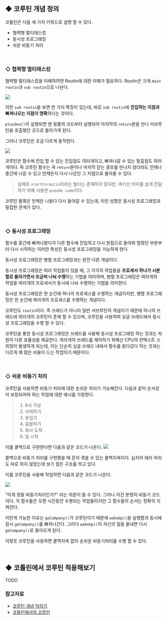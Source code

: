 ## ◆ 코루틴 개념 정의 
코틀린은 다음 세 가지 키워드로 설명 할 수 있다.
- 협력형 멀티태스킹
- 동시성 프로그래밍
- 쉬운 비동기 처리

<br/>

### ◇ 협력형 멀티태스킹
협력형 멀티태스킹을 이해하려면 Routin에 대한 이해가 필요하다. Routin은 크게 `main routin`과 `sub routin`으로 나뉜다.

![](https://images.velog.io/images/eia51/post/6fee3e8f-31ff-4c67-861a-1f3f61e8bbec/coroutin_routin.png)

이런 `sub routin`을 보면 한 가지 특징이 있는데, 바로 `sub routin`에 **진입하는 지점과 빠져나오는 지점이 명확**하다는 것이다.

`plusOne()`이 실행되면 맨 윗줄의 코드부터 실행되어 마지막의 `return`문을 만나 서브루틴을 호출했던 곳으로 돌아가게 된다.

그러나 코루틴은 조금 다르게 동작한다.


![](https://images.velog.io/images/eia51/post/227266c4-b561-4b2a-af95-b243e1d9b132/coroutin_coroutin.png)


코루틴은 함수에 진입 할 수 있는 진입점도 여러개이고, 빠져나갈 수 있는 탈출점도 여러개이다.
즉 코루틴 함수는 꼭 `return`문이나 마지막 닫는 괄호를 만나지 않더라도 언제나 중간에 나갈 수 있고 언제든지 다시 나갔던 그 지점으로 돌아올 수 있다.

> 실제로 `startCoroutin`이라는 빌더는 존재하지 않지만, 여기선 의미를 쉽게 전달하기 위해 사용한 `pseudo code`이다.

코루틴 블록은 언제든 나왔다 다시 들어갈 수 있는데, 이런 성향은 동시성 프로그래밍과 밀접한 관계가 있다.

<br/>

### ◇ 동시성 프로그래밍
함수를 중간에 빠져나왔다가 다른 함수에 진입하고 다시 원점으로 돌아와 멈췄던 부분부터 다시 시작하는 이러한 특성은 동시성 프로그래밍을 가능하게 한다.

동시성 프로그래밍은 병렬 프로그래밍과는 완전 다른 개념이다.

동시성 프로그래밍은 여러 작업들이 있을 때, 그 각각의 작업들을 **프로세서 하나가 시분할로 돌아가면서 조금씩 나눠 수행**하는 기법을 의미하며, 병렬 프로그래밍은 여러개의 작업을 여러개의 프로세서가 동시에 나눠 수행하는 기법을 의미한다.

동시성 프로그래밍은 한 순간에 하나의 프로세스를 수행하는 개념이지만, 병렬 프로그래밍은 한 순간에 여러개의 프로세스를 수행하는 개념이다.

코루틴도 `routin`이다. 즉 쓰레드가 아니라 일반 서브루틴의 개념이기 때문에 하나의 쓰레드에 여러개의 코루틴이 존재 할 수 있으며, 코루틴을 사용하여 싱글 쓰레드에서 동시성 프로그래밍을 수행 할 수 있다.

코루틴을 통한 동시성 프로그래밍은 쓰레드를 사용해 동시성 프로그래밍 하는 것과는 차원이 다른 효율성을 제공한다. 여러개의 쓰레드를 제어하기 위해선 CPU의 컨텍스트 스위칭이 발생하게 되는데, 이는 단순히 싱글 쓰레드 내에서 함수를 왔다갔다 하는 것과는 다르게 꽤 많은 비용이 드는 작업이기 때문이다.

<br/>

### ◇ 쉬운 비동기 처리
코루틴을 사용하면 비동기 처리에 대한 손쉬운 처리가 가능해진다.
다음과 같이 순서성이 보장되어야 하는 작업에 대한 예시를 가정한다.
> 1. 8시 기상
> 2. 샤워하기
> 3. 옷입기
> 4. 출발하기
> 5. 회사 도착
> 6. 일 시작

이를 콜백으로 구현한다면 다음과 같은 코드가 나온다.
![](https://images.velog.io/images/eia51/post/b521a650-0a7c-4528-9e06-c717d8e5721c/coroutin_callback.png)

콜백으로 비동기 처리를 구현했을 때 흔히 겪을 수 있는 콜백지옥이다. 심지어 에러 처리도 따로 하지 않았는데 보기 힘든 구조를 띄고 있다.

이를 코루틴을 사용해 작업하면 다음과 같은 코드가 나온다.

![](https://images.velog.io/images/eia51/post/b170cbfd-bd35-4eb0-950f-91012e3ec28f/coroutin_callback_sol.png)

"이게 정말 비동기처리인가?" 라는 의문이 들 수 있다. 그러나 이건 분명히 비동기 코드이다. 각 함수들은 오랜 시간동안 수행되는 작업들이지만 그 함수들의 순서는 정확히 지켜진다.

이런게 가능한 이유는 `goCompany()`가 코루틴이기 때문에 `wakeUp()`을 실행함과 동시에 잠시 `goCompany()`를 빠져나간다. 그러다 `wakeUp()`이 자신의 일을 끝내면 다시 `goCompany()`로 돌아오게 된다.

이렇듯 코루틴을 사용하면 콜백지옥 없이 손쉬운 비동기처리를 수행 할 수 있다.

<br/>

## ◆ 코틀린에서 코루틴 적용해보기
TODO

### 참고자료
- [코루틴 개념 익히기](https://wooooooak.github.io/kotlin/2019/08/25/%EC%BD%94%ED%8B%80%EB%A6%B0-%EC%BD%94%EB%A3%A8%ED%8B%B4-%EA%B0%9C%EB%85%90-%EC%9D%B5%ED%9E%88%EA%B8%B0/)
- [코틀린에서의 코루틴]()
